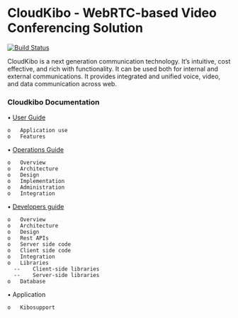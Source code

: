# CloudKibo - WebRTC-based Video Conferencing Solution  

[![Build Status](https://api.shippable.com/projects/550a83015ab6cc1352a4c97c/badge?branchName=master)](https://app.shippable.com/projects/550a83015ab6cc1352a4c97c/builds/latest)   
      
    
   

CloudKibo is a next generation communication technology. It’s intuitive, cost effective, and rich with functionality. It can be used both for internal and external communications. It provides integrated and unified voice, video, and data communication across web.

### Cloudkibo Documentation

•	 [User Guide](https://github.com/Cloudkibo/CloudKibo/blob/master/cloudkibo_documentation/UserGuide.md)

    o	Application use
    o	Features
•	 [Operations Guide](https://github.com/Cloudkibo/CloudKibo/blob/master/cloudkibo_documentation/OperationGuide.md)



    o	Overview
    o	Architecture
    o	Design
    o	Implementation 
    o	Administration
    o	Integration
  
•	 [Developers guide ](https://github.com/Cloudkibo/CloudKibo/blob/master/cloudkibo_documentation/DeveopersGuide.md)



    o	Overview
    o	Architecture
    o	Design
    o	Rest APIs
    o	Server side code
    o	Client side code
    o	Integration
    o	Libraries
      --	Client-side libraries 
      --	Server-side libraries
    o	Database
    
•	Application

    o	Kibosupport


